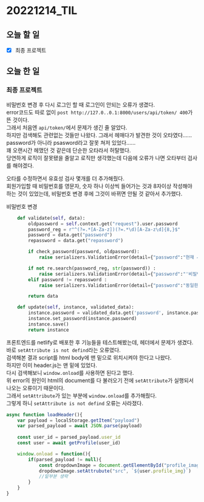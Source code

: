 # 20221214_TIL

## 오늘 할 일
- [X] 최종 프로젝트

## 오늘 한 일
### 최종 프로젝트
비밀번호 변경 후 다시 로그인 할 때 로그인이 안되는 오류가 생겼다.<br>
error코드도 따로 없이 `post http://127.0..0.1:8000/users/api/token/ 400`가 뜬 것이다.<br>
그래서 처음엔 `api/token/`에서 문제가 생긴 줄 알았다.<br>
하지만 검색해도 관련없는 것들만 나왔다.
그래서 헤매다가 발견한 것이 오타였다......
password가 아니라 psasword라고 잘못 쳐저 있었다......<br>
꽤 오랜시간 헤맸던 것 같은데 단순한 오타라서 허탈했다.<br>
당연하게 로직이 잘못됐을 줄알고 로직만 생각했는데 다음에 오류가 나면 오타부터 검사를 해야겠다.<br>

오타를 수정하면서 유효성 검사 몇개를 더 추가해줬다.<br>
회원가입할 때 비밀번호를 영문자, 숫자 하나 이상씩 들어가는 것과 8자이상 작성해야 하는 것이 있었는데, 비밀번호 변경 후에 그것이 바뀌면 안될 것 같아서 추가했다.<br>

비밀번호 변경
```python
    def validate(self, data):
        oldpassword = self.context.get("request").user.password
        password_reg = r"^(?=.*[A-Za-z])(?=.*\d)[A-Za-z\d]{8,}$"
        password = data.get("password")
        repassword = data.get("repassword")

        if check_password(password, oldpassword):
            raise serializers.ValidationError(detail={"password":"현재 사용중인 비밀번호와 동일한 비밀번호는 입력할 수 없습니다."})

        if not re.search(password_reg, str(password)) :
            raise serializers.ValidationError(detail={"password":"'비밀번호'는 최소 한 개의 영문자와 숫자를 포함해 8글자 이상으로 만들어 주세요."})
        elif password != repassword :
            raise serializers.ValidationError(detail={"password":"동일한 비밀번호를 입력해 주세요."})

        return data

    def update(self, instance, validated_data):
        instance.password = validated_data.get('password', instance.password)
        instance.set_password(instance.password)
        instance.save()
        return instance
```

프론트엔드를 netlify로 배포한 후 기능들을 테스트해봤는데, 헤더에서 문제가 생겼다.<br>
바로 `setAttribute is not defind`라는 오류였다.<br>
검색해본 결과  script를 html body에 맨 밑으로 위치시켜야 한다고 나왔다.<br>
하지만 이미 header.js는 맨 밑에 있었다.<br>
다시 검색해보니 `window.onload`를 사용하면 된다고 했다.<br>
위 error의 원인이 html의 document를 다 불러오기 전에 `setAttribute`가 실행되서 나오는 오류이기 때문이다.<br>
그래서 `setAttribute`가 있는 부분에 `window.onload`를 추가해줬다.<br>
그렇게 하니 `setAttribute is not defind` 오류는 사라졌다.<br>

```javascript
async function loadHeader(){
    var payload = localStorage.getItem("payload")
    var parsed_payload = await JSON.parse(payload)
    
    const user_id = parsed_payload.user_id
    const user = await getProfile(user_id)

    window.onload = function(){
        if(parsed_payload != null){
            const dropdownImage = document.getElementById("profile_image")
            dropdownImage.setAttrubute("src", `${user.profile_img}`)
            //밑부분 생략
        }
    }
}
```